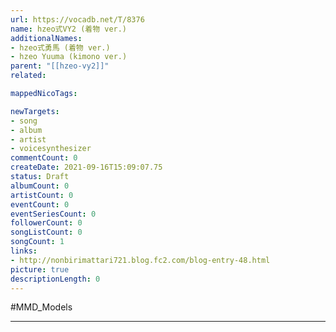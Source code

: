 ```yaml
---
url: https://vocadb.net/T/8376
name: hzeo式VY2 (着物 ver.)
additionalNames: 
- hzeo式勇馬 (着物 ver.)
- hzeo Yuuma (kimono ver.)
parent: "[[hzeo-vy2]]"
related:

mappedNicoTags:

newTargets:
- song
- album
- artist
- voicesynthesizer
commentCount: 0
createDate: 2021-09-16T15:09:07.75
status: Draft
albumCount: 0
artistCount: 0
eventCount: 0
eventSeriesCount: 0
followerCount: 0
songListCount: 0
songCount: 1
links: 
- http://nonbirimattari721.blog.fc2.com/blog-entry-48.html
picture: true
descriptionLength: 0
---
```


#MMD_Models



---

